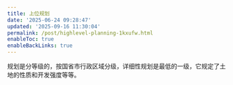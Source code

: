 ```yaml
---
title: 上位规划
date: '2025-06-24 09:28:47'
updated: '2025-09-16 11:30:04'
permalink: /post/highlevel-planning-1kxufw.html
enableToc: true
enableBackLinks: true
---
```




规划是分等级的，按国省市行政区域分级，详细性规划是最低的一级，它规定了土地的性质和开发强度等等。
